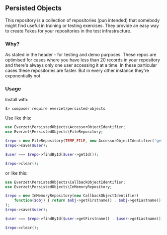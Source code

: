 ## Persisted Objects

This repository is a collection of repositories (pun intended) that somebody might find useful
in training or testing exercises. They provide an easy way to create Fakes for your repositories
in the test infrastructure.

### Why?

As stated in the header - for testing and demo purposes. These repos are optimised for cases where
you have less than 20 records in your repository and there's always only one user accessing it at
a time. In these particular cases these repositories are faster. But in every other instance
they're exponentially not.

### Usage

Install with:

```
$> composer require everzet/persisted-objects
```

Use like this:

```php
use Everzet\PersistedObjects\AccessorObjectIdentifier;
use Everzet\PersistedObjects\FileRepository;

$repo = new FileRepository(TEMP_FILE, new AccessorObjectIdentifier('getId'));
$repo->save($user);

$user === $repo->findById($user->getId());

$repo->clear();
```

or like this:


```php
use Everzet\PersistedObjects\CallbackObjectIdentifier;
use Everzet\PersistedObjects\InMemoryRepository;

$repo = new InMemoryRepository(new CallbackObjectIdentifier(
    function($obj) { return $obj->getFirstname() . $obj->getLastname(); }
);
$repo->save($user);

$user === $repo->findById($user->getFirstname() . $user->getLastname());

$repo->clear();
```
